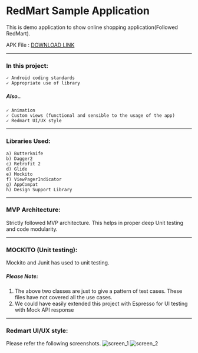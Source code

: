 # RedMart Sample Application
This is demo application to show online shopping application(Followed RedMart).

APK File : [DOWNLOAD LINK](https://drive.google.com/file/d/1p-oy7xTGNSgKZPl-XAEPqlm8EyewZoBO/view?usp=sharing)

---
### In this project:
```
✓ Android coding standards
✓ Appropriate use of library
```
##### Also..
```✓ Test (Unit Test)
✓ Animation
✓ Custom views (functional and sensible to the usage of the app)
✓ Redmart UI/UX style
```
---
### Libraries Used:
```
a) Butterknife 
b) Dagger2 
c) Retrofit 2
d) Glide
e) Mockito
f) ViewPagerIndicator
g) AppCompat
h) Design Support Library
```
---
### MVP Architecture:
Strictly followed MVP architecture. This helps in proper deep Unit testing and code modularity.

---
### MOCKITO (Unit testing):
Mockito and Junit has used to unit testing.

##### Please Note:
1) The above two classes are just to give a pattern of test cases. These files have not covered all the use cases.
2) We could have easily extended this project with Espresso for UI testing with Mock API response


---
### Redmart UI/UX style:
Please refer the following screenshots.
![screen_1](https://user-images.githubusercontent.com/5441853/59253356-979e6500-8c60-11e9-8e8a-f4167cc36ac3.png)
![screen_2](https://user-images.githubusercontent.com/5441853/59253359-9a995580-8c60-11e9-9a12-75fd4c82e6ea.png)

 
